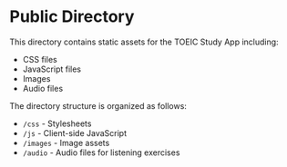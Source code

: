 # Public Directory

This directory contains static assets for the TOEIC Study App including:

- CSS files
- JavaScript files
- Images
- Audio files

The directory structure is organized as follows:

- `/css` - Stylesheets
- `/js` - Client-side JavaScript
- `/images` - Image assets
- `/audio` - Audio files for listening exercises